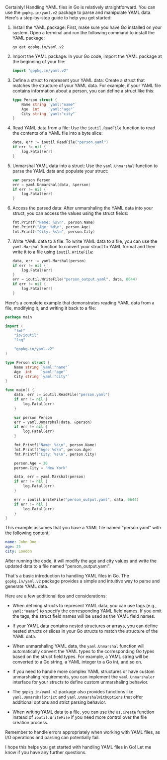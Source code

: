Certainly! Handling YAML files in Go is relatively straightforward. You can use the `gopkg.in/yaml.v2` package to parse and manipulate YAML data. Here's a step-by-step guide to help you get started:

1. Install the YAML package:
   First, make sure you have Go installed on your system. Open a terminal and run the following command to install the YAML package:
   ```
   go get gopkg.in/yaml.v2
   ```

2. Import the YAML package:
   In your Go code, import the YAML package at the beginning of your file:
   ```go
   import "gopkg.in/yaml.v2"
   ```

3. Define a struct to represent your YAML data:
   Create a struct that matches the structure of your YAML data. For example, if your YAML file contains information about a person, you can define a struct like this:
   ```go
   type Person struct {
       Name string `yaml:"name"`
       Age  int    `yaml:"age"`
       City string `yaml:"city"`
   }
   ```

4. Read YAML data from a file:
   Use the `ioutil.ReadFile` function to read the contents of a YAML file into a byte slice:
   ```go
   data, err := ioutil.ReadFile("person.yaml")
   if err != nil {
       log.Fatal(err)
   }
   ```

5. Unmarshal YAML data into a struct:
   Use the `yaml.Unmarshal` function to parse the YAML data and populate your struct:
   ```go
   var person Person
   err = yaml.Unmarshal(data, &person)
   if err != nil {
       log.Fatal(err)
   }
   ```

6. Access the parsed data:
   After unmarshaling the YAML data into your struct, you can access the values using the struct fields:
   ```go
   fmt.Printf("Name: %s\n", person.Name)
   fmt.Printf("Age: %d\n", person.Age)
   fmt.Printf("City: %s\n", person.City)
   ```

7. Write YAML data to a file:
   To write YAML data to a file, you can use the `yaml.Marshal` function to convert your struct to YAML format and then write it to a file using `ioutil.WriteFile`:
   ```go
   data, err := yaml.Marshal(person)
   if err != nil {
       log.Fatal(err)
   }
   err = ioutil.WriteFile("person_output.yaml", data, 0644)
   if err != nil {
       log.Fatal(err)
   }
   ```

Here's a complete example that demonstrates reading YAML data from a file, modifying it, and writing it back to a file:

```go
package main

import (
    "fmt"
    "io/ioutil"
    "log"

    "gopkg.in/yaml.v2"
)

type Person struct {
    Name string `yaml:"name"`
    Age  int    `yaml:"age"`
    City string `yaml:"city"`
}

func main() {
    data, err := ioutil.ReadFile("person.yaml")
    if err != nil {
        log.Fatal(err)
    }

    var person Person
    err = yaml.Unmarshal(data, &person)
    if err != nil {
        log.Fatal(err)
    }

    fmt.Printf("Name: %s\n", person.Name)
    fmt.Printf("Age: %d\n", person.Age)
    fmt.Printf("City: %s\n", person.City)

    person.Age = 30
    person.City = "New York"

    data, err = yaml.Marshal(person)
    if err != nil {
        log.Fatal(err)
    }

    err = ioutil.WriteFile("person_output.yaml", data, 0644)
    if err != nil {
        log.Fatal(err)
    }
}
```

This example assumes that you have a YAML file named "person.yaml" with the following content:

```yaml
name: John Doe
age: 25
city: London
```

After running the code, it will modify the age and city values and write the updated data to a file named "person_output.yaml".

That's a basic introduction to handling YAML files in Go. The `gopkg.in/yaml.v2` package provides a simple and intuitive way to parse and generate YAML data.

Here are a few additional tips and considerations:

- When defining structs to represent YAML data, you can use tags (e.g., `yaml:"name"`) to specify the corresponding YAML field names. If you omit the tags, the struct field names will be used as the YAML field names.

- If your YAML data contains nested structures or arrays, you can define nested structs or slices in your Go structs to match the structure of the YAML data.

- When unmarshaling YAML data, the `yaml.Unmarshal` function will automatically convert the YAML types to the corresponding Go types based on the struct field types. For example, a YAML string will be converted to a Go string, a YAML integer to a Go int, and so on.

- If you need to handle more complex YAML structures or have custom unmarshaling requirements, you can implement the `yaml.Unmarshaler` interface for your structs to define custom unmarshaling behavior.

- The `gopkg.in/yaml.v2` package also provides functions like `yaml.UnmarshalStrict` and `yaml.UnmarshalWithOptions` that offer additional options and strict parsing behavior.

- When writing YAML data to a file, you can use the `os.Create` function instead of `ioutil.WriteFile` if you need more control over the file creation process.

Remember to handle errors appropriately when working with YAML files, as I/O operations and parsing can potentially fail.

I hope this helps you get started with handling YAML files in Go! Let me know if you have any further questions.